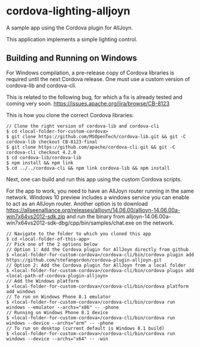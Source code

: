 cordova-lighting-alljoyn
========================

A sample app using the Cordova plugin for AllJoyn.  

This application implements a simple lighting control.

Building and Running on Windows
-------------------------------
For Windows compilation, a pre-release copy of Cordova libraries is required until the next Cordova release.  One must use a custom version of cordova-lib and cordova-cli.

This is related to the following bug, for which a fix is already tested and coming very soon.
https://issues.apache.org/jira/browse/CB-8123

This is how you clone the correct Cordova libraries:

```
// Clone the right version of cordova-lib and cordova-cli
$ cd <local-folder-for-custom-cordova>
$ git clone https://github.com/MSOpenTech/cordova-lib.git && git -C cordova-lib checkout CB-8123-final
$ git clone https://github.com/apache/cordova-cli.git && git -C cordova-cli checkout 4.2.0
$ cd cordova-lib/cordova-lib
$ npm install && npm link
$ cd ../../cordova-cli && npm link cordova-lib && npm install
```

Next, one can build and run this app using the custom Cordova scripts.

For the app to work, you need to have an AllJoyn router running in the same network.  Windows 10 preview includes a windows service you can enable to act as an AllJoyn router.  Another option is to download https://allseenalliance.org/releases/alljoyn/14.06.00/alljoyn-14.06.00a-win7x64vs2012-sdk.zip
and run the binary from alljoyn-14.06.00a-win7x64vs2012-sdk-dbg/cpp/bin/samples/chat.exe on the network.

```
// Navigate to the folder to which you cloned this app
$ cd <local-folder-of-this-app>
// Pick one of the 2 options below
// Option 1: Add the Cordova plugin for AllJoyn directly from github
$ <local-folder-for-custom-cordova>/cordova-cli/bin/cordova plugin add https://github.com/stefangordon/cordova-plugin-alljoyn.git
// Option 2: Add the Cordova plugin for AllJoyn from a local folder
$ <local-folder-for-custom-cordova>/cordova-cli/bin/cordova plugin add <local-path-of-cordova-plugin-alljoyn>
// Add the Windows platform
$ <local-folder-for-custom-cordova>/cordova-cli/bin/cordova platform add windows
// To run on Windows Phone 8.1 emulator
$ <local-folder-for-custom-cordova>/cordova-cli/bin/cordova run windows --emulator --archs="x86" -- -phone
// Running on Windows Phone 8.1 device
$ <local-folder-for-custom-cordova>/cordova-cli/bin/cordova run windows --device --archs="arm" -- -phone
// To run on desktop (current default is Windows 8.1 build)
$ <local-folder-for-custom-cordova>/cordova-cli/bin/cordova run windows --device --archs="x64" -- -win
```
